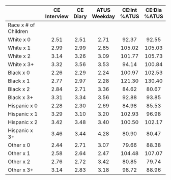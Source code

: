 
|                      | CE<br>Interview |  CE<br>Diary | ATUS<br>Weekday | CE:Int<br>%ATUS | CE:Dia<br>%ATUS |
| -------------------- | :----------: | :----------: | :----------: | :----------: | :----------: |
| Race x # of Children |              |              |              |              |              |
| White x 0            |         2.51 |         2.51 |         2.71 |        92.37 |        92.55 |
| White x 1            |         2.99 |         2.99 |         2.85 |       105.02 |       105.03 |
| White x 2            |         3.14 |         3.26 |         3.09 |       101.77 |       105.73 |
| White x 3+           |         3.32 |         3.56 |         3.53 |        94.14 |       100.84 |
| Black x 0            |         2.26 |         2.29 |         2.24 |       100.97 |       102.53 |
| Black x 1            |         2.77 |         2.97 |         2.28 |       121.30 |       130.40 |
| Black x 2            |         2.84 |         2.71 |         3.36 |        84.62 |        80.67 |
| Black x 3+           |         3.31 |         3.34 |         3.56 |        92.88 |        93.85 |
| Hispanic x 0         |         2.28 |         2.30 |         2.69 |        84.98 |        85.53 |
| Hispanic x 1         |         3.29 |         3.10 |         3.20 |       102.93 |        96.98 |
| Hispanic x 2         |         3.42 |         3.48 |         3.40 |       100.50 |       102.17 |
| Hispanic x 3+        |         3.46 |         3.44 |         4.28 |        80.90 |        80.47 |
| Other x 0            |         2.44 |         2.71 |         3.07 |        79.66 |        88.38 |
| Other x 1            |         2.58 |         2.64 |         2.47 |       104.48 |       107.07 |
| Other x 2            |         2.76 |         2.72 |         3.42 |        80.85 |        79.74 |
| Other x 3+           |         3.14 |         2.83 |         3.18 |        98.72 |        88.96 |

